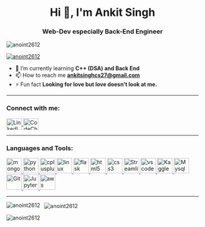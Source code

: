 <h1 align="center">Hi 👋, I'm Ankit Singh</h1>
<h3 align="center">Web-Dev especially Back-End Engineer</h3>

<p align="left"> 
  <img src="https://komarev.com/ghpvc/?username=anoint2612&label=Profile%20views&color=0e75b6&style=flat" alt="anoint2612" /> 
</p>

<p align="left"> 
  <a href="https://github.com/ryo-ma/github-profile-trophy">
    <img src="https://github-profile-trophy.vercel.app/?username=anoint2612" alt="anoint2612" />
  </a> 
</p>

- 🌱 I’m currently learning **C++ (DSA) and Back End**  
- 📫 How to reach me **ankitsinghcs27@gmail.com**  
- ⚡ Fun fact **Looking for love but love doesn't look at me.**  

---

<h3 align="left">Connect with me:</h3>
<p align="left">
<a href="https://linkedin.com/in/ankit-singh-593bb7255" target="blank">
  <img align="center" src="https://raw.githubusercontent.com/rahuldkjain/github-profile-readme-generator/master/src/images/icons/Social/linked-in-alt.svg" alt="LinkedIn" height="30" width="40" />
</a>
<a href="https://www.codechef.com/users/anoint2612" target="blank">
  <img align="center" src="https://cdn.jsdelivr.net/npm/simple-icons@3.1.0/icons/codechef.svg" alt="CodeChef" height="30" width="40" />
</a>
</p>

---

<h3 align="left">Languages and Tools:</h3>
<p align="left">

<!-- MongoDB -->
<a href="https://www.mongodb.com" target="_blank" rel="noreferrer">
  <img src="https://cdn.jsdelivr.net/gh/devicons/devicon@latest/icons/mongodb/mongodb-original.svg" alt="mongodb" width="40" height="40"/>
</a>

<!-- Python -->
<a href="https://www.python.org" target="_blank" rel="noreferrer">
  <img src="https://cdn.jsdelivr.net/gh/devicons/devicon@latest/icons/python/python-original.svg" alt="python" width="40" height="40"/>
</a>

<!-- C++ -->
<a href="https://www.w3schools.com/cpp/" target="_blank" rel="noreferrer">
  <img src="https://cdn.jsdelivr.net/gh/devicons/devicon@latest/icons/cplusplus/cplusplus-original.svg" alt="cplusplus" width="40" height="40"/>
</a>

<!-- Linux -->
<a href="https://www.linux.org/" target="_blank" rel="noreferrer">
  <img src="https://cdn.jsdelivr.net/gh/devicons/devicon@latest/icons/linux/linux-original.svg" alt="linux" width="40" height="40"/>
</a>

<!-- Flask -->
<a href="https://flask.palletsprojects.com" target="_blank" rel="noreferrer">
  <img src="https://cdn.jsdelivr.net/gh/devicons/devicon@latest/icons/flask/flask-original.svg" alt="flask" width="40" height="40"/>
</a>

<!-- HTML5 -->
<a href="https://www.w3.org/html/" target="_blank" rel="noreferrer">
  <img src="https://cdn.jsdelivr.net/gh/devicons/devicon@latest/icons/html5/html5-original.svg" alt="html5" width="40" height="40"/>
</a>

<!-- CSS3 -->
<a href="https://www.w3schools.com/css/" target="_blank" rel="noreferrer">
  <img src="https://cdn.jsdelivr.net/gh/devicons/devicon@latest/icons/css3/css3-original.svg" alt="css3" width="40" height="40"/>
</a>

<!-- Streamlit -->
<a href="https://streamlit.io/" target="_blank" rel="noreferrer">
  <img src="https://streamlit.io/images/brand/streamlit-logo-primary-colormark-darktext.png" alt="Streamlit" width="40" height="40"/>
</a>

<!-- VS Code -->
<a href="https://code.visualstudio.com" target="_blank" rel="noreferrer">
  <img src="https://cdn.jsdelivr.net/gh/devicons/devicon@latest/icons/vscode/vscode-original.svg" alt="vscode" width="40" height="40"/>
</a>

<!-- Kaggle -->
<a href="https://www.kaggle.com" target="_blank" rel="noreferrer">
  <img src="https://cdn.jsdelivr.net/gh/devicons/devicon@latest/icons/kaggle/kaggle-original.svg" alt="Kaggle" width="40" height="40"/>
</a>

<!-- MySQL -->
<a href="https://www.mysql.com/" target="_blank" rel="noreferrer">
  <img src="https://cdn.jsdelivr.net/gh/devicons/devicon@latest/icons/mysql/mysql-original.svg" alt="Mysql" width="40" height="40"/>
</a>

<!-- Git -->
<a href="https://git-scm.com/" target="_blank" rel="noreferrer">
  <img src="https://cdn.jsdelivr.net/gh/devicons/devicon@latest/icons/git/git-original.svg" alt="Git" width="40" height="40"/>
</a>

<!-- Jupyter -->
<a href="https://jupyter.org/" target="_blank" rel="noreferrer">
  <img src="https://cdn.jsdelivr.net/gh/devicons/devicon@latest/icons/jupyter/jupyter-original.svg" alt="Jupyter" width="40" height="40"/>
</a>

<!-- AWS -->
<a href="https://aws.amazon.com" target="_blank" rel="noreferrer">
  <img src="https://cdn.jsdelivr.net/gh/devicons/devicon@latest/icons/amazonwebservices/amazonwebservices-original.svg" alt="aws" width="40" height="40"/>
</a>

</p>

---

<p>
  <img align="left" src="https://github-readme-stats.vercel.app/api/top-langs?username=anoint2612&show_icons=true&locale=en&layout=compact" alt="anoint2612" />
</p>

<p>&nbsp;
  <img align="center" src="https://github-readme-stats.vercel.app/api?username=anoint2612&show_icons=true&locale=en" alt="anoint2612" />
</p>

<p>
  <img align="center" src="https://github-readme-streak-stats.herokuapp.com/?user=anoint2612&" alt="anoint2612" />
</p>
